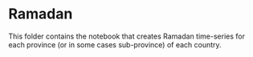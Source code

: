 # Ramadan

This folder contains the notebook that creates Ramadan time-series for each province (or in some cases sub-province) of each country.

